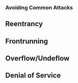 ### Avoiding Common Attacks

## Reentrancy



## Frontrunning



## Overflow/Undeflow



## Denial of Service




